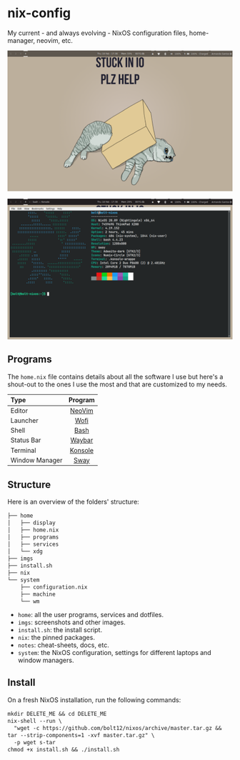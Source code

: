 nix-config
==========

My current - and always evolving - NixOS configuration files, home-manager, neovim, etc.

![desktop](imgs/desktop.png)

![desktop-1](imgs/desktop-1.png)

## Programs

The `home.nix` file contains details about all the software I use but here's a shout-out to the ones I use the most and that are customized to my needs.

| Type           | Program      |
| :------------- | :----------: |
| Editor         | [NeoVim](https://github.com/neovim/neovim) |
| Launcher       | [Wofi](https://github.com/mikn/wofi) |
| Shell          | [Bash](https://www.gnu.org/software/bash/) |
| Status Bar     | [Waybar](https://github.com/Alexays/Waybar) |
| Terminal       | [Konsole](https://konsole.kde.org/) |
| Window Manager | [Sway](https://github.com/swaywm/sway) |

## Structure

Here is an overview of the folders' structure:

```
├── home
│   ├── display
│   ├── home.nix
│   ├── programs
│   ├── services
│   └── xdg
├── imgs
├── install.sh
├── nix
└── system
    ├── configuration.nix
    ├── machine
    └── wm
```

- `home`: all the user programs, services and dotfiles.
- `imgs`: screenshots and other images.
- `install.sh`: the install script.
- `nix`: the pinned packages.
- `notes`: cheat-sheets, docs, etc.
- `system`: the NixOS configuration, settings for different laptops and window managers.

## Install

On a fresh NixOS installation, run the following commands:

```shell
mkdir DELETE_ME && cd DELETE_ME
nix-shell --run \
  "wget -c https://github.com/bolt12/nixos/archive/master.tar.gz && tar --strip-components=1 -xvf master.tar.gz" \
  -p wget s-tar
chmod +x install.sh && ./install.sh
```
